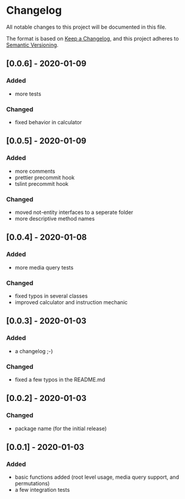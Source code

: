 # Changelog

All notable changes to this project will be documented in this file.

The format is based on [Keep a Changelog](https://keepachangelog.com/en/1.0.0/),
and this project adheres to [Semantic Versioning](https://semver.org/spec/v2.0.0.html).

## [0.0.6] - 2020-01-09

### Added

-   more tests

### Changed

-   fixed behavior in calculator

## [0.0.5] - 2020-01-09

### Added

-   more comments
-   prettier precommit hook
-   tslint precommit hook

### Changed

-   moved not-entity interfaces to a seperate folder
-   more descriptive method names

## [0.0.4] - 2020-01-08

### Added

-   more media query tests

### Changed

-   fixed typos in several classes
-   improved calculator and instruction mechanic

## [0.0.3] - 2020-01-03

### Added

-   a changelog ;-)

### Changed

-   fixed a few typos in the README.md

## [0.0.2] - 2020-01-03

### Changed

-   package name (for the initial release)

## [0.0.1] - 2020-01-03

### Added

-   basic functions added (root level usage, media query support, and permutations)
-   a few integration tests
